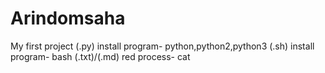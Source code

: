# Arindomsaha
My first project 
(.py) install program- python,python2,python3
(.sh) install program- bash
(.txt)/(.md) red process- cat

